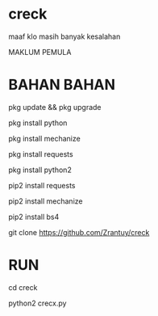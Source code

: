 # creck

maaf klo masih banyak kesalahan

MAKLUM PEMULA

BAHAN BAHAN 
===========

pkg update && pkg upgrade

pkg install python 

pkg install mechanize 

pkg install requests 

pkg install python2

pip2 install requests

pip2 install mechanize

pip2 install bs4

git clone https://github.com/Zrantuy/creck

RUN
=====

cd creck

python2 crecx.py
